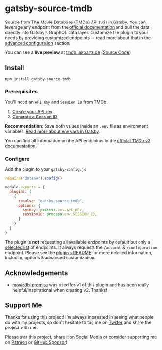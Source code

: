 # gatsby-source-tmdb

Source from [The Movie Database (TMDb)](https://www.themoviedb.org/) API (v3) in Gatsby. You can leverage any endpoint from the [official documentation](https://developers.themoviedb.org/3/getting-started/introduction) and pull the data directly into Gatsby's GraphQL data layer. Customize the plugin to your needs by providing customized endpoints -- read more about that in the [advanced configuration](https://github.com/LekoArts/gatsby-source-tmdb/tree/main/package/README.md#advanced-configuration) section.

You can see a **live preview** at [tmdb.lekoarts.de](https://tmdb.lekoarts.de) ([Source Code](https://github.com/LekoArts/gatsby-source-tmdb/tree/main/example))

## Install

```shell
npm install gatsby-source-tmdb
```

### Prerequisites

You'll need an `API Key` and `Session ID` from TMDb.

1. [Create your API key](https://developers.themoviedb.org/3/getting-started/introduction)
1. [Generate a Session ID](https://developers.themoviedb.org/3/authentication/how-do-i-generate-a-session-id)

**Recommendation:** Save both values inside an `.env` file as environment variables. [Read more about env vars in Gatsby](https://www.gatsbyjs.com/docs/how-to/local-development/environment-variables/).

You can find all information on the API endpoints in the [official TMDb v3 documentation](https://developers.themoviedb.org/3/getting-started/introduction).

### Configure

Add the plugin to your `gatsby-config.js`

```js:title=gatsby-config.js
require("dotenv").config()

module.exports = {
  plugins: [
    {
      resolve: "gatsby-source-tmdb",
      options: {
        apiKey: process.env.API_KEY,
        sessionID: process.env.SESSION_ID,
      }
    }
  ]
}
```

The plugin is **not** requesting all available endpoints by default but only a [selected list](https://github.com/LekoArts/gatsby-source-tmdb/blob/main/package/src/endpoint.ts) of endpoints. It always requests the `/account` & `/configuration` endpoint. Please see the [plugin's README](https://github.com/LekoArts/gatsby-source-tmdb/blob/main/package/README.md) for more detailed information, including options & advanced customization.

## Acknowledgements

- [moviedb-promise](https://github.com/grantholle/moviedb-promise) was used for v1 of this plugin and has been really helpful/inspirational when creating v2. Thanks!

## Support Me

Thanks for using this project! I'm always interested in seeing what people do with my projects, so don't hesitate to tag me on [Twitter](https://twitter.com/lekoarts_de) and share the project with me.

Please star this project, share it on Social Media or consider supporting me on [Patreon](https://www.patreon.com/lekoarts) or [GitHub Sponsor](https://github.com/sponsors/LekoArts)!
